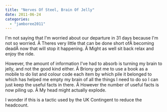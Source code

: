 ```yaml
---
title: "Nerves Of Steel, Brain Of Jelly"
date: 2011-06-24
categories: 
  - "jamboree2011"
---
```


I'm not saying that I'm worried about our departure in 31 days because I'm not so worried. Â Theres very little that can be done short ofÂ becoming deadÂ now that will stop it happening. Â Might as well sit back relax and enjoy the ride.

However, the amount of information I've had to absorb is turning my brain to jelly, and not the good kind either. Â Briony got me to use a book as a mobile to do list and colour code each item by which pile it belonged to which has helped me empty my brain of all the things I need to do so I can just keep the useful facts in there. Â However the number of useful facts is now piling up. Â My head might actually explode.

I wonder if this is a tactic used by the UK Contingent to reduce the headcount.
